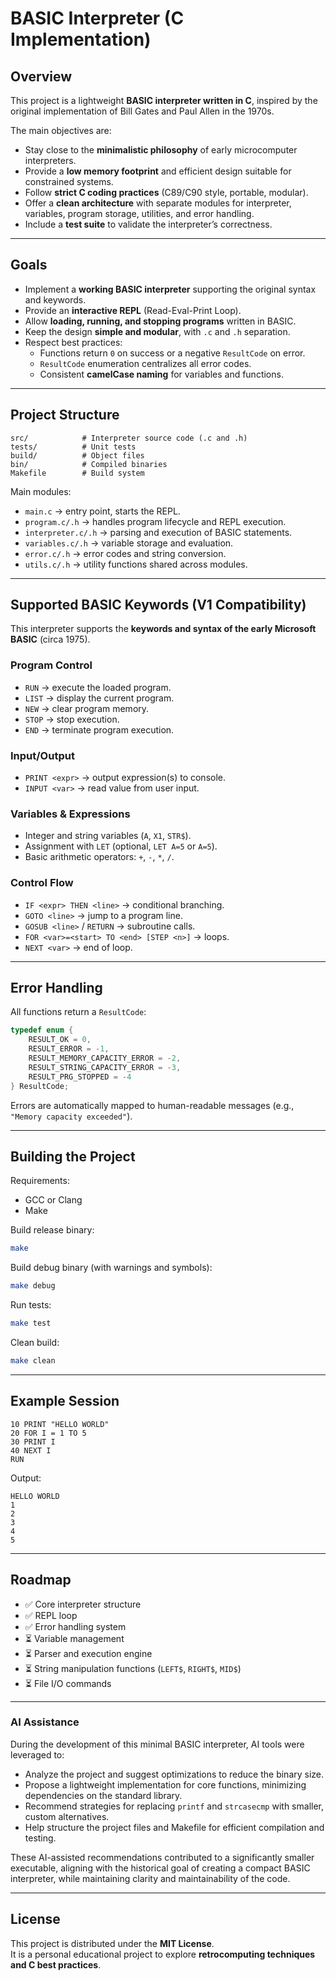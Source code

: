 # BASIC Interpreter (C Implementation)

## Overview
This project is a lightweight **BASIC interpreter written in C**, inspired by the original implementation of Bill Gates and Paul Allen in the 1970s.  

The main objectives are:
- Stay close to the **minimalistic philosophy** of early microcomputer interpreters.  
- Provide a **low memory footprint** and efficient design suitable for constrained systems.  
- Follow **strict C coding practices** (C89/C90 style, portable, modular).  
- Offer a **clean architecture** with separate modules for interpreter, variables, program storage, utilities, and error handling.  
- Include a **test suite** to validate the interpreter’s correctness.  

---

## Goals
- Implement a **working BASIC interpreter** supporting the original syntax and keywords.  
- Provide an **interactive REPL** (Read-Eval-Print Loop).  
- Allow **loading, running, and stopping programs** written in BASIC.  
- Keep the design **simple and modular**, with `.c` and `.h` separation.  
- Respect best practices:  
  - Functions return `0` on success or a negative `ResultCode` on error.  
  - `ResultCode` enumeration centralizes all error codes.  
  - Consistent **camelCase naming** for variables and functions.  

---

## Project Structure
```
src/            # Interpreter source code (.c and .h)
tests/          # Unit tests
build/          # Object files
bin/            # Compiled binaries
Makefile        # Build system
```

Main modules:
- `main.c` → entry point, starts the REPL.
- `program.c/.h` → handles program lifecycle and REPL execution.
- `interpreter.c/.h` → parsing and execution of BASIC statements.
- `variables.c/.h` → variable storage and evaluation.
- `error.c/.h` → error codes and string conversion.
- `utils.c/.h` → utility functions shared across modules.

---

## Supported BASIC Keywords (V1 Compatibility)

This interpreter supports the **keywords and syntax of the early Microsoft BASIC** (circa 1975).  

### Program Control
- `RUN` → execute the loaded program.  
- `LIST` → display the current program.  
- `NEW` → clear program memory.  
- `STOP` → stop execution.  
- `END` → terminate program execution.  

### Input/Output
- `PRINT <expr>` → output expression(s) to console.  
- `INPUT <var>` → read value from user input.  

### Variables & Expressions
- Integer and string variables (`A`, `X1`, `STR$`).  
- Assignment with `LET` (optional, `LET A=5` or `A=5`).  
- Basic arithmetic operators: `+`, `-`, `*`, `/`.  

### Control Flow
- `IF <expr> THEN <line>` → conditional branching.  
- `GOTO <line>` → jump to a program line.  
- `GOSUB <line>` / `RETURN` → subroutine calls.  
- `FOR <var>=<start> TO <end> [STEP <n>]` → loops.  
- `NEXT <var>` → end of loop.  

---

## Error Handling
All functions return a `ResultCode`:
```c
typedef enum {
    RESULT_OK = 0,
    RESULT_ERROR = -1,
    RESULT_MEMORY_CAPACITY_ERROR = -2,
    RESULT_STRING_CAPACITY_ERROR = -3,
    RESULT_PRG_STOPPED = -4
} ResultCode;
```

Errors are automatically mapped to human-readable messages (e.g., `"Memory capacity exceeded"`).  

---

## Building the Project

Requirements:
- GCC or Clang
- Make

Build release binary:
```bash
make
```

Build debug binary (with warnings and symbols):
```bash
make debug
```

Run tests:
```bash
make test
```

Clean build:
```bash
make clean
```

---

## Example Session

```basic
10 PRINT "HELLO WORLD"
20 FOR I = 1 TO 5
30 PRINT I
40 NEXT I
RUN
```

Output:
```
HELLO WORLD
1
2
3
4
5
```

---

## Roadmap
- ✅ Core interpreter structure  
- ✅ REPL loop  
- ✅ Error handling system  
- ⏳ Variable management  
- ⏳ Parser and execution engine  
- ⏳ String manipulation functions (`LEFT$`, `RIGHT$`, `MID$`)  
- ⏳ File I/O commands  

---

### AI Assistance

During the development of this minimal BASIC interpreter, AI tools were leveraged to:

- Analyze the project and suggest optimizations to reduce the binary size.
- Propose a lightweight implementation for core functions, minimizing dependencies on the standard library.
- Recommend strategies for replacing `printf` and `strcasecmp` with smaller, custom alternatives.
- Help structure the project files and Makefile for efficient compilation and testing.

These AI-assisted recommendations contributed to a significantly smaller executable, aligning with the historical goal of creating a compact BASIC interpreter, while maintaining clarity and maintainability of the code.

---

## License
This project is distributed under the **MIT License**.  
It is a personal educational project to explore **retrocomputing techniques and C best practices**.  
